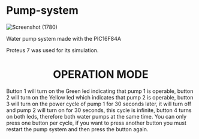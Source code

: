 # Pump-system

![Screenshot (1780)](https://user-images.githubusercontent.com/75231354/218283276-464d4e67-6afa-4a20-8a29-294b3914213b.png)

Water pump system made with the PIC16F84A

Proteus 7 was used for its simulation.


<h1 align="center"> OPERATION MODE </h1>

Button 1 will turn on the Green led indicating that pump 1 is operable, button 2 will turn on the Yellow led which indicates that pump 2 is operable, button 3 will turn on the power cycle of pump 1 for 30 seconds later, it will turn off and pump 2 will turn on for 30 seconds, this cycle is infinite, button 4 turns on both leds, therefore both water pumps at the same time. You can only press one button per cycle, if you want to press another button you must restart the pump system and then press the button again.
